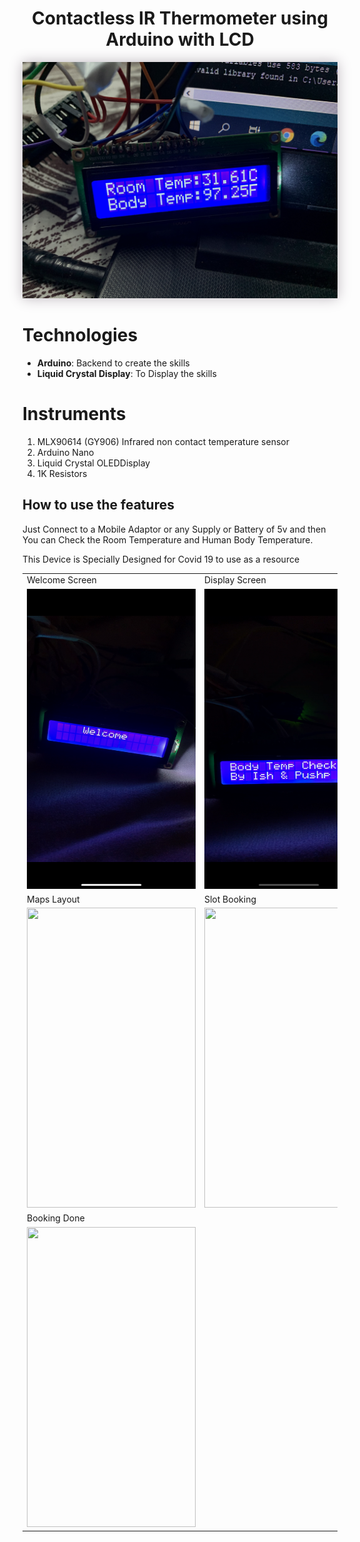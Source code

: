 <div align="center">
  <h1>Contactless IR Thermometer using Arduino with LCD</h1>
  <p align="center"> 
    <img src="./headerphoto.JPG" style="box-shadow: 0px 0px 20px 0px rgba(189,182,189,1)">
  </p>
</div>


# Technologies
- **Arduino**: Backend to create the skills
- **Liquid Crystal Display**: To Display the skills

# Instruments

1. MLX90614 (GY906) Infrared non contact temperature sensor
2. Arduino Nano
3. Liquid Crystal OLEDDisplay
4. 1K Resistors

## How to use the features
Just Connect to a Mobile Adaptor or any Supply or Battery of 5v and then You can Check the Room Temperature and Human Body Temperature.


This Device is Specially Designed for Covid 19 to use as a resource
<table>
  <tr>
    <td>Welcome Screen</td>
     <td>Display Screen</td>
     <td>Temperature Screen</td>
  </tr>
  <tr>
    <td><img src="capture21.JPG" width=270 height=480></td>
    <td><img src="capture22.JPG" width=270 height=480></td>
    <td><img src="capture11.JPG" width=270 height=480></td>
  </tr>
  <tr>
     <td>Maps Layout</td>
     <td>Slot Booking</td>
     <td>Booking Details</td>
  </tr>
  <tr>
    <td><img src="4.png" width=270 height=480></td>
    <td><img src="5.png" width=270 height=480></td>
    <td><img src="6.png" width=270 height=480></td>
  </tr>
  <tr>
     <td>Booking Done</td>
    <tr>
  <td><img src="7.png" width=270 height=480></td>
  </tr>
 
 </table>
 
